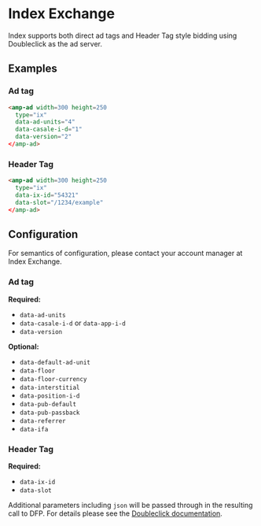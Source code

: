 <!---
Copyright 2016 The AMP HTML Authors. All Rights Reserved.

Licensed under the Apache License, Version 2.0 (the "License");
you may not use this file except in compliance with the License.
You may obtain a copy of the License at

      http://www.apache.org/licenses/LICENSE-2.0

Unless required by applicable law or agreed to in writing, software
distributed under the License is distributed on an "AS-IS" BASIS,
WITHOUT WARRANTIES OR CONDITIONS OF ANY KIND, either express or implied.
See the License for the specific language governing permissions and
limitations under the License.
-->

# Index Exchange

Index supports both direct ad tags and Header Tag style bidding using Doubleclick as the ad server.

## Examples

### Ad tag ###

```html
<amp-ad width=300 height=250
  type="ix"
  data-ad-units="4"
  data-casale-i-d="1"
  data-version="2"
</amp-ad>
```

### Header Tag ###

```html
<amp-ad width=300 height=250
  type="ix"
  data-ix-id="54321"
  data-slot="/1234/example"
</amp-ad>
```

## Configuration

For semantics of configuration, please contact your account manager at Index Exchange.

### Ad tag ###

__Required:__

- `data-ad-units`
- `data-casale-i-d` or `data-app-i-d`
- `data-version`


__Optional:__

- `data-default-ad-unit`
- `data-floor`
- `data-floor-currency`
- `data-interstitial`
- `data-position-i-d`
- `data-pub-default`
- `data-pub-passback`
- `data-referrer`
- `data-ifa`

### Header Tag ###

__Required:__

- `data-ix-id`
- `data-slot`

Additional parameters including `json` will be passed through in the resulting call to DFP. For details please see the [Doubleclick documentation](https://github.com/ampproject/amphtml/blob/master/ads/google/doubleclick.md).

